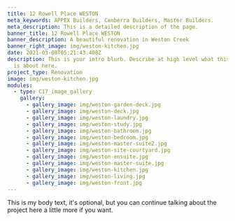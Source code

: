 ```yaml
---
title: 12 Rowell Place WESTON
meta_keywords: APPEX Builders, Canberra Builders, Master Builders.
meta_description: This is a detailed description of the page.
banner_title: 12 Rowell Place WESTON
banner_description: A beautiful renovation in Weston Creek
banner_right_image: img/weston-kitchen.jpg
date: 2021-03-08T05:21:43.408Z
description: This is your intro blurb. Describe at high level what this project
  is about here.
project_type: Renovation
image: img/weston-kitchen.jpg
modules:
  - type: C17_image_gallery
    gallery:
      - gallery_image: img/weston-garden-deck.jpg
      - gallery_image: img/weston-deck.jpg
      - gallery_image: img/weston-laundry.jpg
      - gallery_image: img/weston-study.jpg
      - gallery_image: img/weston-bathroom.jpg
      - gallery_image: img/weston-bedroom.jpg
      - gallery_image: img/weston-master-suite2.jpg
      - gallery_image: img/weston-site-courtyard.jpg
      - gallery_image: img/weston-ensuite.jpg
      - gallery_image: img/weston-master-suite.jpg
      - gallery_image: img/weston-kitchen.jpg
      - gallery_image: img/weston-living.jpg
      - gallery_image: img/weston-front.jpg
---
```

This is my body text, it's optional, but you can continue talking about the project here a little more if you want.
